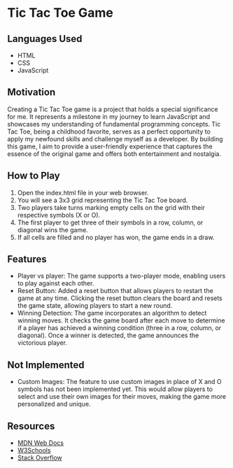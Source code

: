 # Tic Tac Toe Game

## Languages Used
- HTML
- CSS
- JavaScript

## Motivation
Creating a Tic Tac Toe game is a project that holds a special significance for me. It represents a milestone in my journey to learn JavaScript and showcases my understanding of fundamental programming concepts. Tic Tac Toe, being a childhood favorite, serves as a perfect opportunity to apply my newfound skills and challenge myself as a developer. By building this game, I aim to provide a user-friendly experience that captures the essence of the original game and offers both entertainment and nostalgia.

## How to Play
1. Open the index.html file in your web browser.
2. You will see a 3x3 grid representing the Tic Tac Toe board.
3. Two players take turns marking empty cells on the grid with their respective symbols (X or O).
4. The first player to get three of their symbols in a row, column, or diagonal wins the game.
5. If all cells are filled and no player has won, the game ends in a draw.

## Features

- Player vs player: The game supports a two-player mode, enabling users to play against each other. 
- Reset Button: Added a reset button that allows players to restart the game at any time. Clicking the reset button clears  the board and resets the game state, allowing players to start a new round.
- Winning Detection: The game incorporates an algorithm to detect winning moves. It checks the game board after each move to determine if a player has achieved a winning condition (three in a row, column, or diagonal). Once a winner is detected, the game announces the victorious player.


## Not Implemented
- Custom Images: The feature to use custom images in place of X and O symbols has not been implemented yet. This would allow players to select and use their own images for their moves, making the game more personalized and unique.


## Resources
- [MDN Web Docs](https://developer.mozilla.org/)
- [W3Schools](https://www.w3schools.com/)
- [Stack Overflow](https://stackoverflow.com/)


